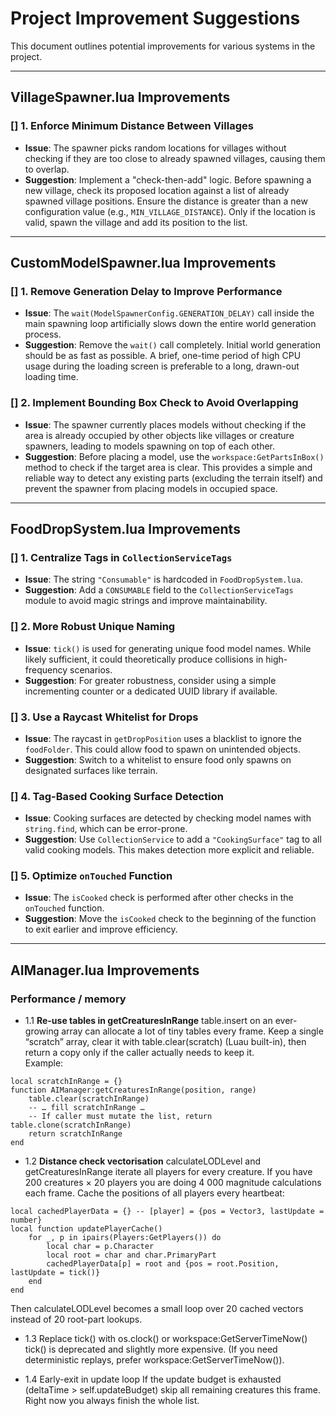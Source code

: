 # Project Improvement Suggestions

This document outlines potential improvements for various systems in the project.

---

## VillageSpawner.lua Improvements

### [] 1. Enforce Minimum Distance Between Villages
*   **Issue**: The spawner picks random locations for villages without checking if they are too close to already spawned villages, causing them to overlap.
*   **Suggestion**: Implement a "check-then-add" logic. Before spawning a new village, check its proposed location against a list of already spawned village positions. Ensure the distance is greater than a new configuration value (e.g., `MIN_VILLAGE_DISTANCE`). Only if the location is valid, spawn the village and add its position to the list.

---

## CustomModelSpawner.lua Improvements

### [] 1. Remove Generation Delay to Improve Performance
*   **Issue**: The `wait(ModelSpawnerConfig.GENERATION_DELAY)` call inside the main spawning loop artificially slows down the entire world generation process.
*   **Suggestion**: Remove the `wait()` call completely. Initial world generation should be as fast as possible. A brief, one-time period of high CPU usage during the loading screen is preferable to a long, drawn-out loading time.

### [] 2. Implement Bounding Box Check to Avoid Overlapping
*   **Issue**: The spawner currently places models without checking if the area is already occupied by other objects like villages or creature spawners, leading to models spawning on top of each other.
*   **Suggestion**: Before placing a model, use the `workspace:GetPartsInBox()` method to check if the target area is clear. This provides a simple and reliable way to detect any existing parts (excluding the terrain itself) and prevent the spawner from placing models in occupied space.

---

## FoodDropSystem.lua Improvements

### [] 1. Centralize Tags in `CollectionServiceTags`
*   **Issue**: The string `"Consumable"` is hardcoded in `FoodDropSystem.lua`.
*   **Suggestion**: Add a `CONSUMABLE` field to the `CollectionServiceTags` module to avoid magic strings and improve maintainability.

### [] 2. More Robust Unique Naming
*   **Issue**: `tick()` is used for generating unique food model names. While likely sufficient, it could theoretically produce collisions in high-frequency scenarios.
*   **Suggestion**: For greater robustness, consider using a simple incrementing counter or a dedicated UUID library if available.

### [] 3. Use a Raycast Whitelist for Drops
*   **Issue**: The raycast in `getDropPosition` uses a blacklist to ignore the `foodFolder`. This could allow food to spawn on unintended objects.
*   **Suggestion**: Switch to a whitelist to ensure food only spawns on designated surfaces like terrain.

### [] 4. Tag-Based Cooking Surface Detection
*   **Issue**: Cooking surfaces are detected by checking model names with `string.find`, which can be error-prone.
*   **Suggestion**: Use `CollectionService` to add a `"CookingSurface"` tag to all valid cooking models. This makes detection more explicit and reliable.

### [] 5. Optimize `onTouched` Function
*   **Issue**: The `isCooked` check is performed after other checks in the `onTouched` function.
*   **Suggestion**: Move the `isCooked` check to the beginning of the function to exit earlier and improve efficiency.

---
## AIManager.lua Improvements

### Performance / memory

* 1.1 **Re-use tables in getCreaturesInRange**
    table.insert on an ever-growing array can allocate a lot of tiny tables every frame.
    Keep a single “scratch” array, clear it with table.clear(scratch) (Luau built-in), then return a copy only if the caller actually needs to keep it.  
    Example:

```
local scratchInRange = {}
function AIManager:getCreaturesInRange(position, range)
    table.clear(scratchInRange)
    -- … fill scratchInRange …
    -- If caller must mutate the list, return table.clone(scratchInRange)
    return scratchInRange
end
```

* 1.2  **Distance check vectorisation**
    calculateLODLevel and getCreaturesInRange iterate all players for every creature.
    If you have 200 creatures × 20 players you are doing 4 000 magnitude calculations each frame.
    Cache the positions of all players every heartbeat:

```
local cachedPlayerData = {} -- [player] = {pos = Vector3, lastUpdate = number}
local function updatePlayerCache()
    for _, p in ipairs(Players:GetPlayers()) do
        local char = p.Character
        local root = char and char.PrimaryPart
        cachedPlayerData[p] = root and {pos = root.Position, lastUpdate = tick()}
    end
end
```

Then calculateLODLevel becomes a small loop over 20 cached vectors instead of 20 root-part lookups.

* 1.3  Replace tick() with os.clock() or workspace:GetServerTimeNow()
    tick() is deprecated and slightly more expensive.
    (If you need deterministic replays, prefer workspace:GetServerTimeNow()).

*  1.4  Early-exit in update loop
If the update budget is exhausted (deltaTime > self.updateBudget) skip all remaining creatures this frame.
Right now you always finish the whole list.